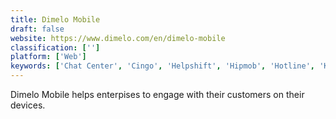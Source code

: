 ```yaml
---
title: Dimelo Mobile
draft: false 
website: https://www.dimelo.com/en/dimelo-mobile
classification: ['']
platform: ['Web']
keywords: ['Chat Center', 'Cingo', 'Helpshift', 'Hipmob', 'Hotline', 'KeyReply', 'LiveMessage from Salesforce', 'Pypestream', 'UserCare']
---
```

Dimelo Mobile helps enterpises to engage with their customers on their devices.